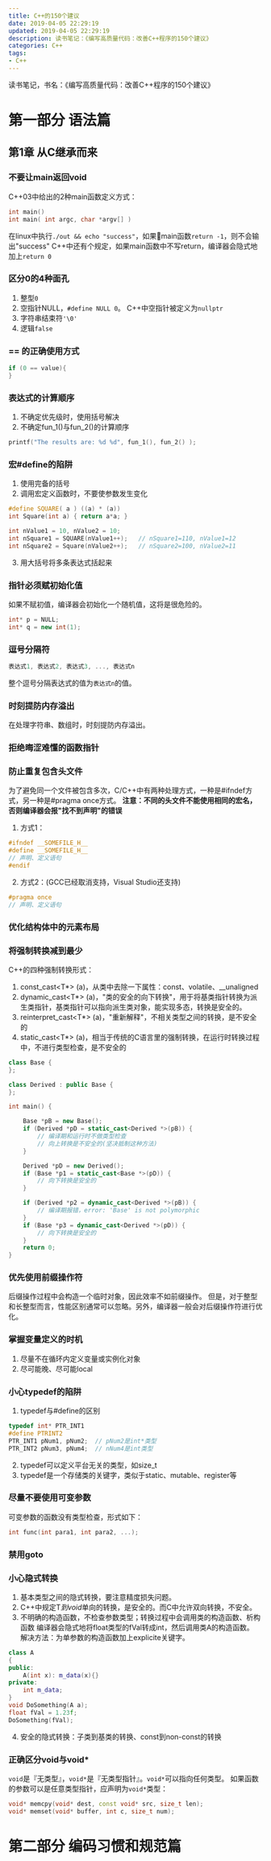 ```yaml
---
title: C++的150个建议
date: 2019-04-05 22:29:19
updated: 2019-04-05 22:29:19
description: 读书笔记：《编写高质量代码：改善C++程序的150个建议》
categories: C++
tags:
- C++
---
```


读书笔记，书名：《编写高质量代码：改善C++程序的150个建议》

# 第一部分 语法篇

## 第1章 从C继承而来

### 不要让main返回void
C++03中给出的2种main函数定义方式：
```C++
int main() 
int main( int argc, char *argv[] )
```
在linux中执行`./out && echo "success"`，如果main函数`return -1`，则不会输出"success"
C++中还有个规定，如果main函数中不写return，编译器会隐式地加上`return 0`

### 区分0的4种面孔
1. 整型`0`
2. 空指针NULL，`#define NULL 0`。 C++中空指针被定义为`nullptr`
3. 字符串结束符`'\0'`
4. 逻辑`false`

### == 的正确使用方式
```C++
if (0 == value){
}
```

### 表达式的计算顺序
1. 不确定优先级时，使用括号解决
2. 不确定fun_1()与fun_2()的计算顺序
```C++
printf("The results are: %d %d", fun_1(), fun_2() );
```

### 宏#define的陷阱
1. 使用完备的括号
2. 调用宏定义函数时，不要使参数发生变化
```C++
#define SQUARE( a ) ((a) * (a)) 
int Square(int a) { return a*a; } 

int nValue1 = 10, nValue2 = 10; 
int nSquare1 = SQUARE(nValue1++);   // nSquare1=110, nValue1=12 
int nSquare2 = Square(nValue2++);   // nSquare2=100, nValue2=11
```
3. 用大括号将多条表达式括起来

### 指针必须赋初始化值
如果不赋初值，编译器会初始化一个随机值，这将是很危险的。
```C++
int* p = NULL;
int* q = new int(1);
```

### 逗号分隔符
```C++
表达式1, 表达式2, 表达式3, ..., 表达式n
```
整个逗号分隔表达式的值为`表达式n`的值。

### 时刻提防内存溢出
在处理字符串、数组时，时刻提防内存溢出。

### 拒绝晦涩难懂的函数指针

### 防止重复包含头文件
为了避免同一个文件被包含多次，C/C++中有两种处理方式，一种是#ifndef方式，另一种是#pragma once方式。
**注意：不同的头文件不能使用相同的宏名，否则编译器会报"找不到声明"的错误**
1. 方式1： 
```C++
#ifndef __SOMEFILE_H__
#define __SOMEFILE_H__
// 声明、定义语句 
#endif 
```
2. 方式2：(GCC已经取消支持，Visual Studio还支持)
```C++ 
#pragma once 
// 声明、定义语句
```

### 优化结构体中的元素布局

### 将强制转换减到最少
C++的四种强制转换形式：
1. const_cast<T*> (a)，从类中去除一下属性：const、volatile、__unaligned
2. dynamic_cast<T*> (a)，"类的安全的向下转换"，用于将基类指针转换为派生类指针，基类指针可以指向派生类对象，能实现多态，转换是安全的。
3. reinterpret_cast<T*> (a)，"重新解释"，不相关类型之间的转换，是不安全的
4. static_cast<T*> (a)，相当于传统的C语言里的强制转换，在运行时转换过程中，不进行类型检查，是不安全的
```C++
class Base {
};

class Derived : public Base {
};

int main() {

    Base *pB = new Base();
    if (Derived *pD = static_cast<Derived *>(pB)) {
        // 编译期和运行时不做类型检查
        // 向上转换是不安全的(坚决抵制这种方法)
    }

    Derived *pD = new Derived();
    if (Base *p1 = static_cast<Base *>(pD)) {
        // 向下转换是安全的
    }

    if (Derived *p2 = dynamic_cast<Derived *>(pB)) {
        // 编译期报错，error: 'Base' is not polymorphic
    }
    if (Base *p3 = dynamic_cast<Derived *>(pD)) {
        // 向下转换是安全的
    }
    return 0;
}
```

### 优先使用前缀操作符
后缀操作过程中会构造一个临时对象，因此效率不如前缀操作。
但是，对于整型和长整型而言，性能区别通常可以忽略。另外，编译器一般会对后缀操作符进行优化。

### 掌握变量定义的时机
1. 尽量不在循环内定义变量或实例化对象
2. 尽可能晚、尽可能local

### 小心typedef的陷阱
1. typedef与#define的区别
```C++
typedef int* PTR_INT1
#define PTRINT2
PTR_INT1 pNum1, pNum2;  // pNum2是int*类型
PTR_INT2 pNum3, pNum4;  // nNum4是int类型
```
2. typedef可以定义平台无关的类型，如size_t
3. typedef是一个存储类的关键字，类似于static、mutable、register等

### 尽量不要使用可变参数
可变参数的函数没有类型检查，形式如下：
```C++
int func(int para1, int para2, ...);
```

### 禁用goto

### 小心隐式转换
1. 基本类型之间的隐式转换，要注意精度损失问题。
2. C++中规定T*到void*单向的转换，是安全的。而C中允许双向转换，不安全。
3. 不明确的构造函数，不检查参数类型；转换过程中会调用类的构造函数、析构函数
编译器会隐式地将float类型的fVal转成int，然后调用类A的构造函数。
解决方法：为单参数的构造函数加上explicite关键字。
```C++
class A
{
public:
    A(int x): m_data(x){}
private:
    int m_data;
}
void DoSomething(A a);
float fVal = 1.23f;
DoSomething(fVal);
```
4. 安全的隐式转换：子类到基类的转换、const到non-const的转换

### 正确区分void与void*
`void`是『无类型』，`void*`是『无类型指针』。`void*`可以指向任何类型。
如果函数的参数可以是任意类型指针，应声明为`void*`类型：
```C++
void* memcpy(void* dest, const void* src, size_t len);
void* memset(void* buffer, int c, size_t num);
```

# 第二部分 编码习惯和规范篇